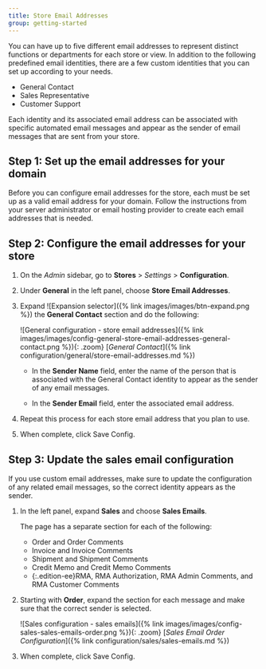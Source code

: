 ```yaml
---
title: Store Email Addresses
group: getting-started
---
```


You can have up to five different email addresses to represent distinct functions or departments for each store or view. In addition to the following predefined email identities, there are a few custom identities that you can set up according to your needs.

- General Contact
- Sales Representative
- Customer Support

Each identity and its associated email address can be associated with specific automated email messages and appear as the sender of email messages that are sent from your store.

## Step 1: Set up the email addresses for your domain

Before you can configure email addresses for the store, each must be set up as a valid email address for your domain. Follow the instructions from your server administrator or email hosting provider to create each email addresses that is needed.

## Step 2: Configure the email addresses for your store

1. On the _Admin_ sidebar, go to **Stores** > _Settings_ > **Configuration**.

1. Under **General** in the left panel, choose **Store Email Addresses**.

1. Expand ![Expansion selector]({% link images/images/btn-expand.png %}) the **General Contact** section and do the following:

    ![General configuration - store email addresses]({% link images/images/config-general-store-email-addresses-general-contact.png %}){: .zoom}
    [_General Contact_]({% link configuration/general/store-email-addresses.md %})

    - In the **Sender Name** field, enter the name of the person that is associated with the General Contact identity to appear as the sender of any email messages.

    - In the **Sender Email** field, enter the associated email address.

1. Repeat this process for each store email address that you plan to use.

1. When complete, click <span class="btn">Save Config</span>.

## Step 3: Update the sales email configuration

If you use custom email addresses, make sure to update the configuration of any related email messages, so the correct identity appears as the sender.

1. In the left panel, expand **Sales** and choose **Sales Emails**.

    The page has a separate section for each of the following:

    - Order and Order Comments
    - Invoice and Invoice Comments
    - Shipment and Shipment Comments
    - Credit Memo and Credit Memo Comments
    - {:.edition-ee}RMA, RMA Authorization, RMA Admin Comments, and RMA Customer Comments

1. Starting with **Order**, expand the section for each message and make sure that the correct sender is selected.

    ![Sales configuration - sales emails]({% link images/images/config-sales-sales-emails-order.png %}){: .zoom}
    [_Sales Email Order Configuration_]({% link configuration/sales/sales-emails.md %})

1. When complete, click <span class="btn">Save Config</span>.
